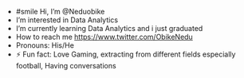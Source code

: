 - #smile Hi, I’m @Neduobike
- I’m interested in Data Analytics
-  I’m currently learning Data Analytics and i just graduated
- How to reach me https://www.twitter.com/ObikeNedu
- Pronouns: His/He
- ⚡ Fun fact: Love Gaming, extracting from different fields especially football, Having conversations
